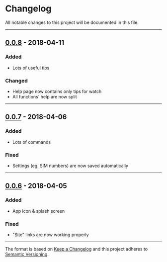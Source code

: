 # Changelog
All notable changes to this project will be documented in this file.

---

## [0.0.8]()  - 2018-04-11

### Added
* Lots of useful tips

### Changed
* Help page now contains only tips for watch
* All functions' help are now split

---

## [0.0.7]()  - 2018-04-06

### Added
* Lots of commands

### Fixed
* Settings (eg. SIM numbers) are now saved automatically

---

## [0.0.6]()  - 2018-04-05

### Added
* App icon & splash screen

### Fixed
* "Site" links are now working properly

---

The format is based on [Keep a Changelog](http://keepachangelog.com/) and this project adheres to [Semantic Versioning](http://semver.org/).
